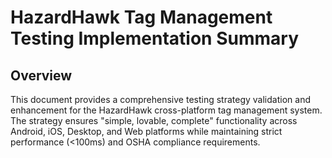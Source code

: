 # HazardHawk Tag Management Testing Implementation Summary

## Overview

This document provides a comprehensive testing strategy validation and enhancement for the HazardHawk cross-platform tag management system. The strategy ensures "simple, lovable, complete" functionality across Android, iOS, Desktop, and Web platforms while maintaining strict performance (<100ms) and OSHA compliance requirements.